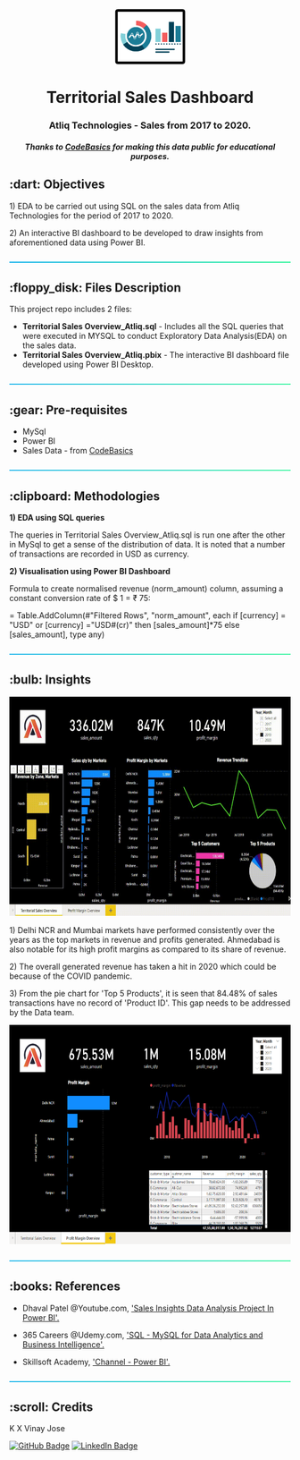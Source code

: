 <p align="center"> 
  <img src="image/BI logo.png" alt="BI logo.png" width="126px" height="99px">
</p>
<h1 align="center"> Territorial Sales Dashboard </h1>
<h3 align="center"> Atliq Technologies - Sales from 2017 to 2020.</h3>
<h5 align="center"> Thanks to <a href="https://github.com/codebasics/DataAnalysisProjects/tree/master/1_SalesInsights">CodeBasics</a> for making this data public for educational purposes.</h5>

<!--- 

--->
<h2> :dart: Objectives</h2>

<p>
1) EDA to be carried out using SQL on the sales data from Atliq Technologies for the period of 2017 to 2020.</p>
<p>
2) An interactive BI dashboard to be developed to draw insights from aforementioned data using Power BI.</p>

<p align="center"> 
  <img src="image/aqua.png" alt="aqua.png">
</p>

<h2> :floppy_disk: Files Description</h2>

<p>This project repo includes 2 files:</p>
<ul>
  <li><b>Territorial Sales Overview_Atliq.sql</b> - Includes all the SQL queries that were executed in MYSQL to conduct Exploratory Data Analysis(EDA) on the sales data.</li>
  <li><b>Territorial Sales Overview_Atliq.pbix</b> - The interactive BI dashboard file developed using Power BI Desktop.</li>
</ul>

<p align="center"> 
  <img src="image/aqua.png" alt="aqua.png">
</p>


<h2> :gear: Pre-requisites</h2>
<ul>
 <li>MySql</li>
 <li>Power BI</li>
 <li>Sales Data - from <a href="https://github.com/codebasics/DataAnalysisProjects/tree/master/1_SalesInsights">CodeBasics</a></li>
</ul>

<p align="center"> 
  <img src="image/aqua.png" alt="aqua.png">
</p>


<h2> :clipboard: Methodologies</h2>
<p><b>1) EDA using SQL queries</b></p>
<p>The queries in Territorial Sales Overview_Atliq.sql is run one after the other in MySql to get a sense of the distribution of data. It is noted that a number of transactions are recorded in USD as currency.
</p>
<p><b>2) Visualisation using Power BI Dashboard</b></p>
<p>Formula to create normalised revenue (norm_amount) column, assuming a constant conversion rate of $ 1 = ₹ 75:</p>
<p>= Table.AddColumn(#"Filtered Rows", "norm_amount", each if [currency] = "USD" or [currency] ="USD#(cr)" then [sales_amount]*75 else [sales_amount], type any)</p>


<p align="center"> 
  <img src="image/aqua.png" alt="aqua.png">
</p>

<!---
<h2> :snowflake: Insights</h2>
--->
<h2> :bulb: Insights</h2>

<p align="center"> 
<img src="image/Territorial Sales.gif" alt="Territorial Sales" height="392px">
</p>

<p>1) Delhi NCR and Mumbai markets have performed consistently over the years as the top markets in revenue and profits generated. Ahmedabad is also notable for its high profit margins as compared to its share of revenue.</p>
<p>2) The overall generated revenue has taken a hit in 2020 which could be because of the COVID pandemic.</p>
<p>3) From the pie chart for 'Top 5 Products', it is seen that 84.48% of sales transactions have no record of 'Product ID'. This gap needs to be addressed by the Data team.</p>

<p align="center"> 
<img src="image/Profit Margin.PNG" alt="Profit Margin" height="392px">
</p>

<p align="center"> 
  <img src="image/aqua.png" alt="aqua.png">
</p>


<h2> :books: References</h2>
<ul>
  
  <li><p>Dhaval Patel @Youtube.com, <a href="https://youtu.be/hhZ62IlTxYs">'Sales Insights Data Analysis Project In Power BI'.
  </a></p>
  </li>

  <li><p>365 Careers @Udemy.com, <a href="https://www.udemy.com/share/101WiQ3@RcTnXo3LsrmatAVejBXv1UfvmJTAabNPrUnC75-oTMvsS9kAyQ--fWb7ujtK0_cZbw==/">'SQL - MySQL for Data Analytics and Business Intelligence'.
  </a></p>
  </li>

  <li><p>Skillsoft Academy, <a href="https://share.percipio.com/cd/CzyPBNdxm">'Channel - Power BI'.
  </a></p>
  </li>

</ul>

<p align="center"> 
  <img src="image/aqua.png" alt="aqua.png">
</p>


<!-- CREDITS -->
<h2 id="credits"> :scroll: Credits</h2>

K X Vinay Jose

[![GitHub Badge](https://img.shields.io/badge/GitHub-100000?style=for-the-badge&logo=github&logoColor=white)](https://github.com/vinay-jose)
[![LinkedIn Badge](https://img.shields.io/badge/LinkedIn-0077B5?style=for-the-badge&logo=linkedin&logoColor=white)](https://www.linkedin.com/in/kxvinayjose)
